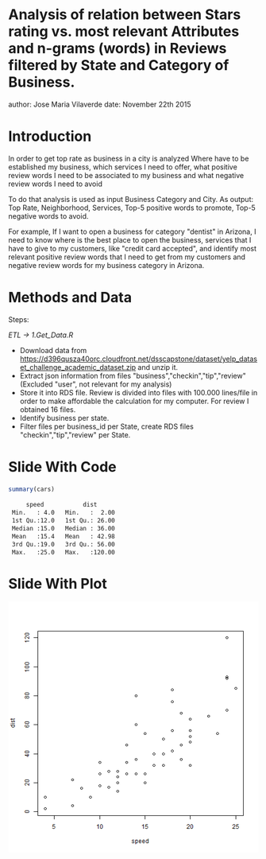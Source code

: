 Analysis of relation between Stars rating vs. most relevant Attributes and n-grams (words) in Reviews filtered by State and Category of Business.
========================================================
author: Jose Maria Vilaverde
date: November 22th 2015

Introduction
========================================================

In order to get top rate as business in a city is analyzed Where have to be established my business, which services I need to offer, what positive review words I need to be associated to my business and what negative review words I need to avoid

To do that analysis is used as input Business Category and City. As output: Top Rate, Neighborhood, Services, Top-5 positive words to promote, Top-5 negative words to avoid.

For example, If I want to open a business for category "dentist" in Arizona, I need to know where is the best place to open the business, services that I have to give to my customers, like "credit card accepted", and identify most relevant positive review words that I need to get from my customers and negative review words for my business category in Arizona.

Methods and Data
========================================================

Steps:

*ETL -> 1.Get_Data.R*

- Download data from https://d396qusza40orc.cloudfront.net/dsscapstone/dataset/yelp_dataset_challenge_academic_dataset.zip and unzip it.
- Extract json information from files "business","checkin","tip","review" (Excluded "user", not relevant for my analysis)
- Store it into RDS file. Review is divided into files with 100.000 lines/file in order to make affordable the calculation for my computer. For review I obtained 16 files.
- Identify business per state.
- Filter files per business_id per State, create RDS files "checkin","tip","review" per State.


Slide With Code
========================================================


```r
summary(cars)
```

```
     speed           dist       
 Min.   : 4.0   Min.   :  2.00  
 1st Qu.:12.0   1st Qu.: 26.00  
 Median :15.0   Median : 36.00  
 Mean   :15.4   Mean   : 42.98  
 3rd Qu.:19.0   3rd Qu.: 56.00  
 Max.   :25.0   Max.   :120.00  
```

Slide With Plot
========================================================

![plot of chunk unnamed-chunk-2](Presentation-figure/unnamed-chunk-2-1.png) 

